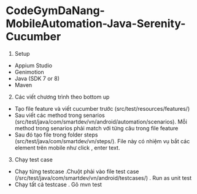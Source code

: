 # CodeGymDaNang-MobileAutomation-Java-Serenity-Cucumber
1. Setup
+ Appium Studio
+ Genimotion
+ Java (SDK 7 or 8)
+ Maven
2. Các viết chương trình theo bottom up
+ Tạo file feature và viết cucumber trước (src/test/resources/features/)
+ Sau viết các method trong senarios (src/test/java/com/smartdev/vn/android/automation/scenarios). Mỗi method trong senarios phải match với từng câu trong file feature
+ Sau đó tạo file trong folder steps (src/test/java/com/smartdev/vn/steps/). File này có nhiệm vụ bắt các element trên mobile như click , enter text. 
3) Chạy test case
+ Chạy từng testcase .Chuột phải vào file test case (/src/test/java/com/smartdev/vn/android/testcases/) . Run as unit test
+ Chạy tất cả testcase . Gõ mvn test
